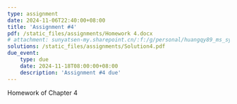 ```yaml
---
type: assignment
date: 2024-11-06T22:40:00+08:00
title: 'Assignment #4'
pdf: /static_files/assignments/Homework 4.docx
# attachment: sunyatsen-my.sharepoint.cn/:f:/g/personal/huangqy89_ms_sysu_edu_cn/En6Hv-MsAVBAryv6Gc__N3kBPoV_gh0fH4_g4vEhm6Qj4Q?e=IsSSZE
solutions: /static_files/assignments/Solution4.pdf
due_event: 
    type: due
    date: 2024-11-18T08:00:00+08:00
    description: 'Assignment #4 due'
---
```

Homework of Chapter 4